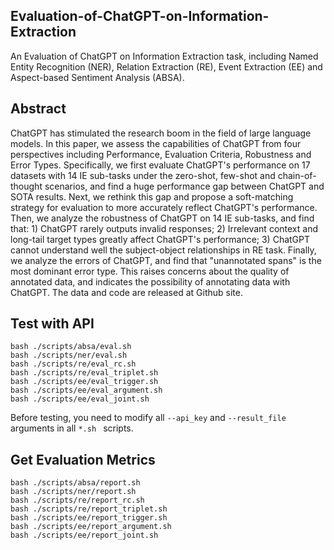 ## Evaluation-of-ChatGPT-on-Information-Extraction
An Evaluation of ChatGPT on Information Extraction task, including Named Entity Recognition (NER), Relation Extraction (RE), Event Extraction (EE) and Aspect-based Sentiment Analysis (ABSA).


## Abstract

ChatGPT has stimulated the research boom in the field of large language models. In this paper, we assess the capabilities of ChatGPT from four perspectives including Performance, Evaluation Criteria, Robustness and Error Types. Specifically, we first evaluate ChatGPT's performance on 17 datasets with 14 IE sub-tasks under the zero-shot, few-shot and chain-of-thought scenarios, and find a huge performance gap between ChatGPT and SOTA results. Next, we rethink this gap and propose a soft-matching strategy for evaluation to more accurately reflect ChatGPT's performance. Then, we analyze the robustness of ChatGPT on 14 IE sub-tasks, and find that: 1) ChatGPT rarely outputs invalid responses; 2) Irrelevant context and long-tail target types greatly affect ChatGPT's performance; 3) ChatGPT cannot understand well the subject-object relationships in RE task. Finally, we analyze the errors of ChatGPT, and find that "unannotated spans" is the most dominant error type. This raises concerns about the quality of annotated data, and indicates the possibility of annotating data with ChatGPT. The data and code are released at Github site.



## Test with API

```
bash ./scripts/absa/eval.sh
bash ./scripts/ner/eval.sh
bash ./scripts/re/eval_rc.sh
bash ./scripts/re/eval_triplet.sh
bash ./scripts/ee/eval_trigger.sh
bash ./scripts/ee/eval_argument.sh
bash ./scripts/ee/eval_joint.sh
```
Before testing, you need to modify all ``--api_key`` and ``--result_file`` arguments in all ``*.sh `` scripts.


## Get Evaluation Metrics
```
bash ./scripts/absa/report.sh
bash ./scripts/ner/report.sh
bash ./scripts/re/report_rc.sh
bash ./scripts/re/report_triplet.sh
bash ./scripts/ee/report_trigger.sh
bash ./scripts/ee/report_argument.sh
bash ./scripts/ee/report_joint.sh
```
